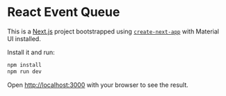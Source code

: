 # React Event Queue

This is a [Next.js](https://nextjs.org/) project bootstrapped using [`create-next-app`](https://github.com/vercel/next.js/tree/canary/packages/create-next-app) with Material UI installed.

Install it and run:

```bash
npm install
npm run dev
```

Open [http://localhost:3000](http://localhost:3000) with your browser to see the result.
